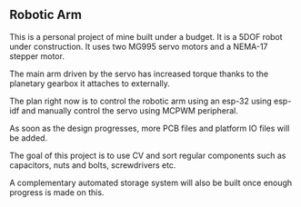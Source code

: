 ## **Robotic Arm**

This is a personal project of mine built under a budget. It is a 5DOF robot under construction. It uses two MG995 servo motors and a NEMA-17 stepper motor.

The main arm driven by the servo has increased torque thanks to the planetary gearbox it attaches to externally. 

The plan right now is to control the robotic arm using an esp-32 using esp-idf and manually control the servo using MCPWM peripheral. 

As soon as the design progresses, more PCB files and platform IO files will be added.

The goal of this project is to use CV and sort regular components such as capacitors, nuts and bolts, screwdrivers etc.

A complementary automated storage system will also be built once enough progress is made on this.

